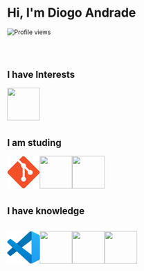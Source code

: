 <!--
<img align="right" height="590em" src="https://raw.githubusercontent.com/gist/maykbrito/618ef18e3bbb7cdfd200f3a4fc1aabc6/raw/201d47c76006c99fe0dc55ea92e76bdca5537f08/githubcard.svg"/> -->
<h1 align="left">Hi, I'm Diogo Andrade</h1>
<p align="left"> <img src="https://komarev.com/ghpvc/?username=DiogoAMoura&color=red" alt="Profile views" /> </p>

<br><br>

## I have Interests
<!--<img src="https://cdn.jsdelivr.net/gh/devicons/devicon/icons/c/c-original.svg" width="75" height="75" align="left">-->
<!--<img src="https://cdn.jsdelivr.net/gh/devicons/devicon/icons/cplusplus/cplusplus-original.svg" width="75" height="75" align="left">-->
<!--<img src="https://cdn.jsdelivr.net/gh/devicons/devicon/icons/sdl/sdl-original.svg" width="75" height="75" align="left">-->
<img src="https://cdn.jsdelivr.net/gh/devicons/devicon/icons/opengl/opengl-plain.svg" width="75" height="75" align="left">
<!--<img src="https://cdn.jsdelivr.net/gh/devicons/devicon/icons/cmake/cmake-original-wordmark.svg" width="75" height="75" align="left">-->

<br><br><br><br><br>

## I am studing
<img src="https://raw.githubusercontent.com/devicons/devicon/master/icons/git/git-original.svg" width="75" height="75" align="left">
<img src="https://cdn.jsdelivr.net/gh/devicons/devicon/icons/java/java-original.svg" width="75" height="75" align="left">
<img src="https://cdn.jsdelivr.net/gh/devicons/devicon/icons/ruby/ruby-original.svg" width="75" height="75" align="left">

<br><br><br><br><br>

## I have knowledge
<br>
<img src="https://raw.githubusercontent.com/devicons/devicon/master/icons/vscode/vscode-original.svg" width="75" height="75" align="left">
<img src="https://cdn.jsdelivr.net/gh/devicons/devicon/icons/html5/html5-original.svg" width="75" height="75" align="left">
<img src="https://cdn.jsdelivr.net/gh/devicons/devicon/icons/css3/css3-original.svg" width="75" height="75" align="left">
<img src="https://cdn.jsdelivr.net/gh/devicons/devicon/icons/javascript/javascript-original.svg" width="75" height="75" align="left">
